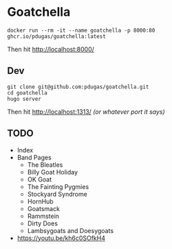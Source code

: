 # Goatchella

```
docker run --rm -it --name goatchella -p 8000:80 ghcr.io/pdugas/goatchella:latest
```

Then hit <http://localhost:8000/>

## Dev

```
git clone git@github.com:pdugas/goatchella.git
cd goatchella
hugo server
```

Then hit <http://localhost:1313/> _(or whatever port it says)_

## TODO

* Index
* Band Pages
  * The Bleatles
  * Billy Goat Holiday
  * OK Goat
  * The Fainting Pygmies
  * Stockyard Syndrome
  * HornHub
  * Goatsmack
  * Rammstein
  * Dirty Does
  * Lambsygoats and Doesygoats
* <https://youtu.be/kh6c0SOfkH4>

